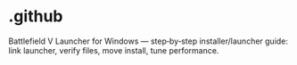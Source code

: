 # .github
Battlefield V Launcher for Windows — step‑by‑step installer/launcher guide: link launcher, verify files, move install, tune performance.
